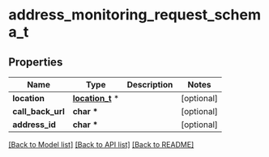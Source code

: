 # address_monitoring_request_schema_t

## Properties
Name | Type | Description | Notes
------------ | ------------- | ------------- | -------------
**location** | [**location_t**](location.md) \* |  | [optional] 
**call_back_url** | **char \*** |  | [optional] 
**address_id** | **char \*** |  | [optional] 

[[Back to Model list]](../README.md#documentation-for-models) [[Back to API list]](../README.md#documentation-for-api-endpoints) [[Back to README]](../README.md)


